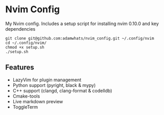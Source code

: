 # Nvim Config

My Nvim config. Includes a setup script for installing nvim 0.10.0 and key dependencies
```
git clone git@github.com:adamwhats/nvim_config.git ~/.config/nvim
cd ~/.config/nvim/
chmod +x setup.sh
./setup.sh
```
## Features
- LazyVim for plugin management
- Python support (pyright, black & mypy)
- C++ support (clangd, clang-format & codelldb)
- Cmake-tools
- Live markdown preview
- ToggleTerm

